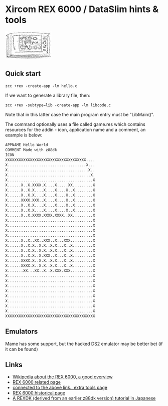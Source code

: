 # Xircom REX 6000 / DataSlim  hints & tools

![](images/platform/xircom.jpg)


## Quick start

    zcc +rex -create-app -lm hello.c


If we want to generate a library file, then:

    zcc +rex -subtype=lib -create-app -lm libcode.c

Note that in this latter case the main program entry must be "LibMain()".


The command optionally uses a file called game.res which contains resources for the addin - icon, application name and a comment, an example is below:

	
	APPNAME Hello World
	COMMENT Made with z88dk
	ICON
	XXXXXXXXXXXXXXXXXXXXXXXXXXXXXXXXXXXX....
	X...................................X...
	X....................................X..
	X.....................................X.
	X......................................X
	X......X..X.XXXX.X....X.....XX.........X
	X......X..X.X....X....X....X..X........X
	X......X..X.X....X....X....X..X........X
	X......XXXX.XXX..X....X....X..X........X
	X......X..X.X....X....X....X..X........X
	X......X..X.X....X....X....X..X........X
	X......X..X.XXXX.XXXX.XXXX..XX.........X
	X......................................X
	X......................................X
	X......................................X
	X......................................X
	X......X..X..XX..XXX..X...XXX..........X
	X......X..X.X..X.X..X.X...X..X.........X
	X......X..X.X..X.X..X.X...X..X.........X
	X......X..X.X..X.XXX..X...X..X.........X
	X......XXXX.X..X.X..X.X...X..X.........X
	X......XXXX.X..X.X..X.X...X..X.........X
	X.......XX...XX..X..X.XXX.XXX..........X
	X......................................X
	X......................................X
	X......................................X
	X......................................X
	X......................................X
	X......................................X
	X......................................X
	X......................................X
	XXXXXXXXXXXXXXXXXXXXXXXXXXXXXXXXXXXXXXXX
	
## Emulators

Mame has some support, but the hacked DS2 emulator may be better bet (if it can be found)

## Links

* [Wikipedia about the REX 6000, a good overview](http://en.wikipedia.org/wiki/REX_6000)
* [REX 6000 related page](http://www.ipd.bth.se/ska/sim_home/rex.html)
* [connected to the above link.. extra tools page](http://www.bth.se/people/ska/sim_home/rex_utils.html)
* [REX 6000 historical page](http://www.oocities.org/wh_hsn/rex6k/rex_6000_intro.htm)
* [A REXDK (derived from an earlier z88dk version) tutorial in Japanese](http://www.asahi-net.or.jp/~qn6omrtm/ds2new/dev/make_rex/index.htm)
